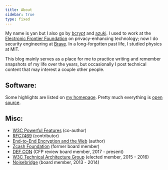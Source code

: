 ```yaml
---
title: About
sidebar: true
type: fixed
---
```


My name is yan but I also go by [bcrypt][2] and [azuki][6]. I used to work at the [Electronic Frontier Foundation][4] on privacy-enhancing technology; now I do security engineering at [Brave][5]. In a long-forgotten past life, I studied physics at MIT.

This blog mainly serves as a place for me to practice writing and remember
snapshots of my life over the years, but occasionally I post technical content
that may interest a couple other people.

## Software:

Some highlights are listed on [my homepage][3]. Pretty much everything is <a href="https://github.com/diracdeltas" target="_blank">open source</a>.

## Misc:
  <ul>
    <li>
      <a href="http://www.w3.org/TR/powerful-features/">W3C Powerful Features</a> (co-author)
    </li>
    <li>
      <a href="https://tools.ietf.org/html/rfc7469">RFC7469</a> (contributor)
    </li>
    <li>
      <a href="http://www.w3.org/2001/tag/doc/encryption-finding/">End-to-End Encryption and the Web</a> (author)
    </li>
    <li>
      <a href="http://z.cash.foundation/">Zcash Foundation</a> (former board member)
    </li>
    <li>
      <a href="https://www.defcon.org/">DEF CON</a> (CFP review board member, 2017 - present)
    </li>
    <li>
      <a href="http://www.w3.org/2001/tag/">W3C Technical Architecture Group</a> (elected member, 2015 - 2016)
    </li>
    <li>
      <a href="https://noisebridge.net/">Noisebridge</a> (board member, 2013 - 2014)
    </li>
  </ul>

 [1]: https://zyan.scripts.mit.edu/blog/wp-content/uploads/2013/05/surveillance.jpg
 [2]: https://twitter.com/bcrypt
 [3]: https://azuki.vip
 [4]: https://www.eff.org/about/staff/yan-zhu-0
 [5]: https://brave.com
 [6]: https://soundcloud.com/azuki
